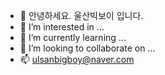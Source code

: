 - 👋 안녕하세요. 울산빅보이 입니다.
- 👀 I’m interested in ...
- 🌱 I’m currently learning ...
- 💞️ I’m looking to collaborate on ...
- 📫 ulsanbigboy@naver.com

<!---
ulsanbigboy/ulsanbigboy is a ✨ special ✨ repository because its `README.md` (this file) appears on your GitHub profile.
You can click the Preview link to take a look at your changes.
--->
